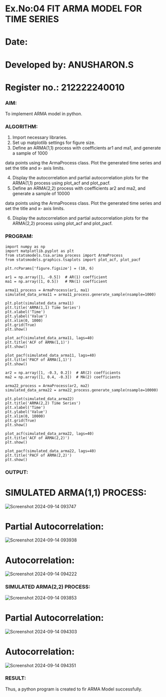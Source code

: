 # Ex.No:04   FIT ARMA MODEL FOR TIME SERIES
# Date: 
# Developed  by: ANUSHARON.S
# Register no.: 212222240010


### AIM:
To implement ARMA model in python.
### ALGORITHM:
1. Import necessary libraries.
2. Set up matplotlib settings for figure size.
3. Define an ARMA(1,1) process with coefficients ar1 and ma1, and generate a sample of 1000

data points using the ArmaProcess class. Plot the generated time series and set the title and x-
axis limits.

4. Display the autocorrelation and partial autocorrelation plots for the ARMA(1,1) process using
plot_acf and plot_pacf.
5. Define an ARMA(2,2) process with coefficients ar2 and ma2, and generate a sample of 10000

data points using the ArmaProcess class. Plot the generated time series and set the title and x-
axis limits.

6. Display the autocorrelation and partial autocorrelation plots for the ARMA(2,2) process using
plot_acf and plot_pacf.
### PROGRAM:
```
import numpy as np
import matplotlib.pyplot as plt
from statsmodels.tsa.arima_process import ArmaProcess
from statsmodels.graphics.tsaplots import plot_acf, plot_pacf

plt.rcParams['figure.figsize'] = (10, 6)

ar1 = np.array([1, -0.5])  # AR(1) coefficient
ma1 = np.array([1, 0.5])   # MA(1) coefficient

arma11_process = ArmaProcess(ar1, ma1)
simulated_data_arma11 = arma11_process.generate_sample(nsample=1000)

plt.plot(simulated_data_arma11)
plt.title('ARMA(1,1) Time Series')
plt.xlabel('Time')
plt.ylabel('Value')
plt.xlim(0, 1000)
plt.grid(True)
plt.show()

plot_acf(simulated_data_arma11, lags=40)
plt.title('ACF of ARMA(1,1)')
plt.show()

plot_pacf(simulated_data_arma11, lags=40)
plt.title('PACF of ARMA(1,1)')
plt.show()

ar2 = np.array([1, -0.3, 0.2])  # AR(2) coefficients
ma2 = np.array([1, 0.4, -0.3])  # MA(2) coefficients

arma22_process = ArmaProcess(ar2, ma2)
simulated_data_arma22 = arma22_process.generate_sample(nsample=10000)

plt.plot(simulated_data_arma22)
plt.title('ARMA(2,2) Time Series')
plt.xlabel('Time')
plt.ylabel('Value')
plt.xlim(0, 10000)
plt.grid(True)
plt.show()

plot_acf(simulated_data_arma22, lags=40)
plt.title('ACF of ARMA(2,2)')
plt.show()

plot_pacf(simulated_data_arma22, lags=40)
plt.title('PACF of ARMA(2,2)')
plt.show()

```

### OUTPUT:
 # SIMULATED ARMA(1,1) PROCESS:

![Screenshot 2024-09-14 093747](https://github.com/user-attachments/assets/360d5c2c-6751-4cc4-8c0a-e0893f25da07)


# Partial Autocorrelation:
![Screenshot 2024-09-14 093938](https://github.com/user-attachments/assets/85e9e92d-1ef8-495e-9790-d1bde54b2ada)


# Autocorrelation:

![Screenshot 2024-09-14 094222](https://github.com/user-attachments/assets/5a3aa9e7-a6f1-4d12-8dc8-f8b72d9f085a)

### SIMULATED ARMA(2,2) PROCESS:
![Screenshot 2024-09-14 093853](https://github.com/user-attachments/assets/bd1f0273-01d3-4a4b-904e-2504adb82035)


# Partial Autocorrelation:
![Screenshot 2024-09-14 094303](https://github.com/user-attachments/assets/7f043b67-3107-4ad6-8109-cb678f7b5580)


# Autocorrelation: 

![Screenshot 2024-09-14 094351](https://github.com/user-attachments/assets/781b8917-6681-47db-a7ff-3cb88ceae357)

### RESULT:
Thus, a python program is created to fir ARMA Model successfully.
